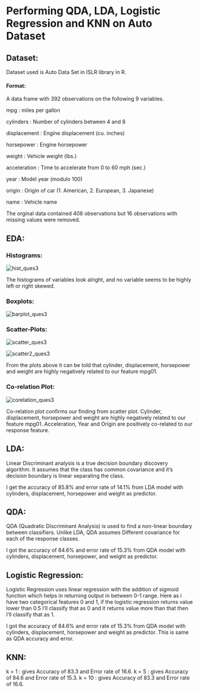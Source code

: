 # Performing QDA, LDA, Logistic Regression and KNN on Auto Dataset 

## Dataset: 
Dataset used is Auto Data Set in ISLR library in R. 

#### Format:

A data frame with 392 observations on the following 9 variables.

mpg :
miles per gallon

cylinders : 
Number of cylinders between 4 and 8

displacement :
Engine displacement (cu. inches)

horsepower :
Engine horsepower

weight :
Vehicle weight (lbs.)

acceleration :
Time to accelerate from 0 to 60 mph (sec.)

year :
Model year (modulo 100)

origin :
Origin of car (1. American, 2. European, 3. Japanese)

name :
Vehicle name

The orginal data contained 408 observations but 16 observations with missing values were removed.

## EDA:

### Histograms:
![hist_ques3](https://user-images.githubusercontent.com/46763031/148008682-1f3faf11-8f9a-4618-831e-8c4505a7075b.png)

The histograms of variables look alright, and no variable seems to be highly left or right skewed.

### Boxplots:
![barplot_ques3](https://user-images.githubusercontent.com/46763031/148008722-7aeaf50a-3a6e-4b2a-aa12-32a39735a0ba.png)

### Scatter-Plots:
![scatter_ques3](https://user-images.githubusercontent.com/46763031/148008752-734e6e41-1307-40e1-a0d6-4f3b0dd9af82.png)

![scatter2_ques3](https://user-images.githubusercontent.com/46763031/148008765-79488b74-306b-4260-822c-004b016da5b2.png)

From the plots above it can be told that cylinder, displacement, horsepower and weight are highly negatively related to our feature mpg01.

### Co-relation Plot: 

![corelation_ques3](https://user-images.githubusercontent.com/46763031/148008799-26c99fc3-ebbb-4ddb-93b1-5e95b91f1341.png)

Co-relation plot confirms our finding from scatter plot. Cylinder, displacement, horsepower and weight are highly negatively related to our feature mpg01. Acceleration, Year and Origin are positively co-related to our response feature.

## LDA:
Linear Discriminant analysis is a true decision boundary discovery algorithm. It assumes that the class has common covariance and it’s decision boundary is linear separating the class.

I get the accuracy of 85.8% and error rate of 14.1% from LDA model with cylinders, displacement, horsepower and weight as predictor.

## QDA:
QDA (Quadratic Discriminant Analysis) is used to find a non-linear boundary between classifiers. Unlike LDA, QDA assumes Different covariance for each of the response classes.

I got the accuracy of 84.6% and error rate of 15.3% from QDA model with cylinders, displacement, horsepower, and weight as predictor.

## Logistic Regression: 
Logistic Regression uses linear regression with the addition of sigmoid function which helps in returning output in between 0-1 range. Here as i have two categorical features 0
and 1, if the logistic regression returns value lower than 0.5 I’ll classify that as 0 and it returns value more than that then I’ll classify that as 1.

I got the accuracy of 84.6% and error rate of 15.3% from QDA model with cylinders, displacement, horsepower and weight as predictor. This is same as QDA accuracy and error.

## KNN: 

k = 1 : gives Accuracy of 83.3 and Error rate of 16.6.
k = 5 : gives Accuracy of 84.6 and Error rate of 15.3.
k = 10 : gives Accuracy of 83.3 and Error rate of 16.6.





